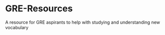 # GRE-Resources
A resource for GRE aspirants to help with studying and understanding new vocabulary
